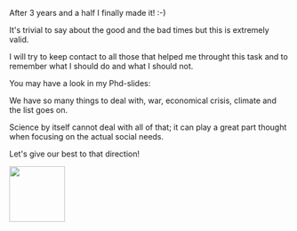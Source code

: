 <!-- ---
title: phd defense
author: Haris Z
layout: post
--- -->

After 3 years and a half I finally made it! :-)

It's trivial to say about the good and the bad times but this is extremely valid.

I will try to keep contact to all those that helped me throught this task and to remember 
what I should do and what I should not. 

You may have a look in my Phd-slides: 

<!-- <embed src="https://github.com/hariszaf/hariszaf.github.io/blob/master/assets/pdfs/phd_defense_HZ.pdf" width="800px" height="1100px" type="application/pdf"  /> -->
<object data="https://raw.githubusercontent.com/hariszaf/hariszaf.github.io/master/assets/pdfs/phd_defense_HZ.pdf" width="1000" height="1000" type='application/pdf'></object>

We have so many things to deal with, war, economical crisis, climate and the list goes on. 

Science by itself cannot deal with all of that; it can play a great part thought when focusing on the actual social needs. 

Let's give our best to that direction! 

<img src="(https://raw.githubusercontent.com/hariszaf/hariszaf.github.io/master/assets/images/297325802_1947388412122562_1363647325266941629_n.jpg " width="100" height="100">
